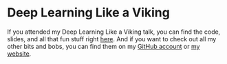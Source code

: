 # Deep Learning Like a Viking

If you attended my Deep Learning Like a Viking talk, you can find the code, slides, and all that fun stuff right [here](https://github.com/guyroyse/deep-learning-like-a-viking). And if you want to check out all my other bits and bobs, you can find them on my [GitHub account](https://github.com/guyroyse) or [my website](http://guyroyse.com/).
